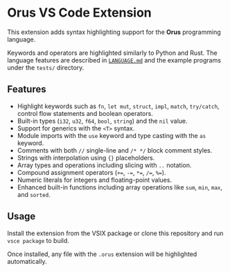 # Orus VS Code Extension

This extension adds syntax highlighting support for the **Orus** programming language.

Keywords and operators are highlighted similarly to Python and Rust. The language features are described in [`LANGUAGE.md`](./LANGUAGE.md) and the example programs under the `tests/` directory.

## Features
- Highlight keywords such as `fn`, `let mut`, `struct`, `impl`, `match`, `try/catch`, control flow statements and boolean operators.
- Built-in types (`i32`, `u32`, `f64`, `bool`, `string`) and the `nil` value.
- Support for generics with the `<T>` syntax.
- Module imports with the `use` keyword and type casting with the `as` keyword.
- Comments with both `//` single-line and `/* */` block comment styles.
- Strings with interpolation using `{}` placeholders.
- Array types and operations including slicing with `..` notation.
- Compound assignment operators (`+=`, `-=`, `*=`, `/=`, `%=`).
- Numeric literals for integers and floating-point values.
- Enhanced built-in functions including array operations like `sum`, `min`, `max`, and `sorted`.

## Usage
Install the extension from the VSIX package or clone this repository and run `vsce package` to build.

Once installed, any file with the `.orus` extension will be highlighted automatically.
